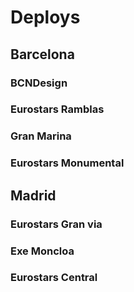 # Deploys

## Barcelona

### BCNDesign

### Eurostars Ramblas

### Gran Marina

### Eurostars Monumental

## Madrid

### Eurostars Gran via

### Exe Moncloa

### Eurostars Central

